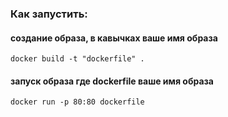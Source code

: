
### Как запустить: 
#### создание образа, в кавычках ваше имя образа
    docker build -t "dockerfile" . 

#### запуск образа где dockerfile ваше имя образа
    docker run -p 80:80 dockerfile
